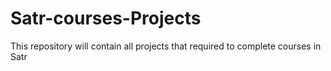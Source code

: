# Satr-courses-Projects
This repository will contain all projects that required to complete courses in Satr   
